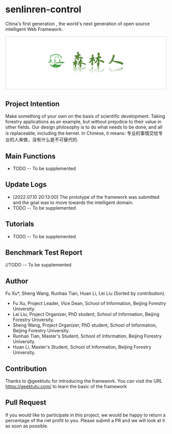 # senlinren-control
China's first generation , the world's next generation of open source intelligent Web Framework. 

![Our Logo](https://github.com/beijing-forersty-university/senlinren-control/blob/main/logo/favicon.png?raw=true)

## Project Intention
Make something of your own on the basis of scientific development. Taking forestry applications as an example, but without prejudice to their value in other fields. Our design philosophy is to do what needs to be done, and all is replaceable, including the kernel. In Chinese, it means: 专业的事情交给专业的人来做，没有什么是不可替代的.

## Main Functions
+ TODO  -- To be supplemented

## Update Logs
+ [2022.07.10 20:13:00] The prototype of the framework was submitted and the goal was to move towards the intelligent domain.
+ TODO  -- To be supplemented

## Tutorials
+ TODO  -- To be supplemented

## Benchmark Test Report

//TODO  -- To be supplemented

## Author
Fu Xu*, Sheng Wang, Runhao Tian, Huan Li, Lei Liu (Sorted by contribution).
+ Fu Xu, Project Leader, Vice Dean, School of Information, Beijing Forestry University. 
+ Lei Liu, Project Organizer, PhD student, School of Information, Beijing Forestry University.
+ Sheng Wang, Project Organizer, PhD student, School of Information, Beijing Forestry University.
+ Runhao Tian, Master's Student, School of Information, Beijing Forestry University.
+ Huan Li, Master's Student, School of Information, Beijing Forestry University.

## Contribution
Thanks to @geektutu for introducing the framework. You can visit the URL https://geektutu.com/ to learn the basic of the framework

## Pull Request
If you would like to participate in this project, we would be happy to return a percentage of the net profit to you. Please submit a PR and we will look at it as soon as possible.

